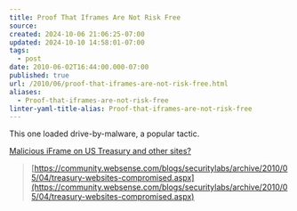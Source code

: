 ```yaml
---
title: Proof That Iframes Are Not Risk Free
source: 
created: 2024-10-06 21:06:25-07:00
updated: 2024-10-10 14:58:01-07:00
tags:
  - post
date: 2010-06-02T16:44:00.000-07:00
published: true
url: /2010/06/proof-that-iframes-are-not-risk-free.html
aliases:
  - Proof-that-iframes-are-not-risk-free
linter-yaml-title-alias: Proof-that-iframes-are-not-risk-free
---
```



This one loaded drive-by-malware, a popular tactic.  
  
[Malicious iFrame on US Treasury and other sites?](https://isc.sans.org/diary.html?storyid=8740&rss)  

>   
> [https://community.websense.com/blogs/securitylabs/archive/2010/05/04/treasury-websites-compromised.aspx](https://community.websense.com/blogs/securitylabs/archive/2010/05/04/treasury-websites-compromised.aspx)